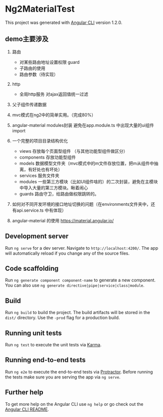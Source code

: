 # Ng2MaterialTest

This project was generated with [Angular CLI](https://github.com/angular/angular-cli) version 1.2.0.

## demo主要涉及
1. 路由
    - 对某些路由地址设置权限 guard
    - 子路由的使用
    - 路由参数（待实现）
2. http
    - 全局http服务 对ajax返回值统一过滤
3. 父子组件传递数据
4. mvc模式在ng2中的简单实用。（完成80%）
5. angular-material modules封装 避免在app.module.ts 中出现大量的ui组件import
6. 一个完整的项目目录结构优化
    - views 存放每个页面型组件 （与其他功能型组件做区分）
    - components 存放功能型组件
    - models 数据模型文件夹（mvc模式中的m文件存放位置，把m从组件中抽离，有好处也有坏处）
    - services 服务文件夹
    - modules 一些第三方模块（比如UI组件啥的）的二次封装，避免在主模块中导入大量的第三方模块。瞅着闹心
    - guards 路由守卫，给路由做权限跳转的。
7. 如何对不同开发环境的接口地址切换的问题（在environments文件夹中，还有api.service.ts 中有体现）

8. angular-material 的使用 https://material.angular.io/

## Development server

Run `ng serve` for a dev server. Navigate to `http://localhost:4200/`. The app will automatically reload if you change any of the source files.

## Code scaffolding

Run `ng generate component component-name` to generate a new component. You can also use `ng generate directive|pipe|service|class|module`.

## Build

Run `ng build` to build the project. The build artifacts will be stored in the `dist/` directory. Use the `-prod` flag for a production build.

## Running unit tests

Run `ng test` to execute the unit tests via [Karma](https://karma-runner.github.io).

## Running end-to-end tests

Run `ng e2e` to execute the end-to-end tests via [Protractor](http://www.protractortest.org/).
Before running the tests make sure you are serving the app via `ng serve`.

## Further help

To get more help on the Angular CLI use `ng help` or go check out the [Angular CLI README](https://github.com/angular/angular-cli/blob/master/README.md).

